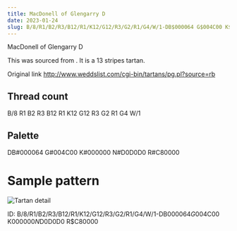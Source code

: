 ```yaml
---
title: MacDonell of Glengarry D
date: 2023-01-24
slug: B/8/R1/B2/R3/B12/R1/K12/G12/R3/G2/R1/G4/W/1-DB$000064 G$004C00 K$000000 N$D0D0D0 R$C80000
---
```

MacDonell of Glengarry D

This was sourced from <no value>.  It is a 13 stripes tartan.

Original link http://www.weddslist.com/cgi-bin/tartans/pg.pl?source=rb

## Thread count
B/8 R1 B2 R3 B12 R1 K12 G12 R3 G2 R1 G4 W/1

## Palette
DB#000064 G#004C00 K#000000 N#D0D0D0 R#C80000

# Sample pattern

![Tartan detail](tartan.png "B/8 R1 B2 R3 B12 R1 K12 G12 R3 G2 R1 G4 W/1 tartan")

ID: B/8/R1/B2/R3/B12/R1/K12/G12/R3/G2/R1/G4/W/1-DB$000064 G$004C00 K$000000 N$D0D0D0 R$C80000